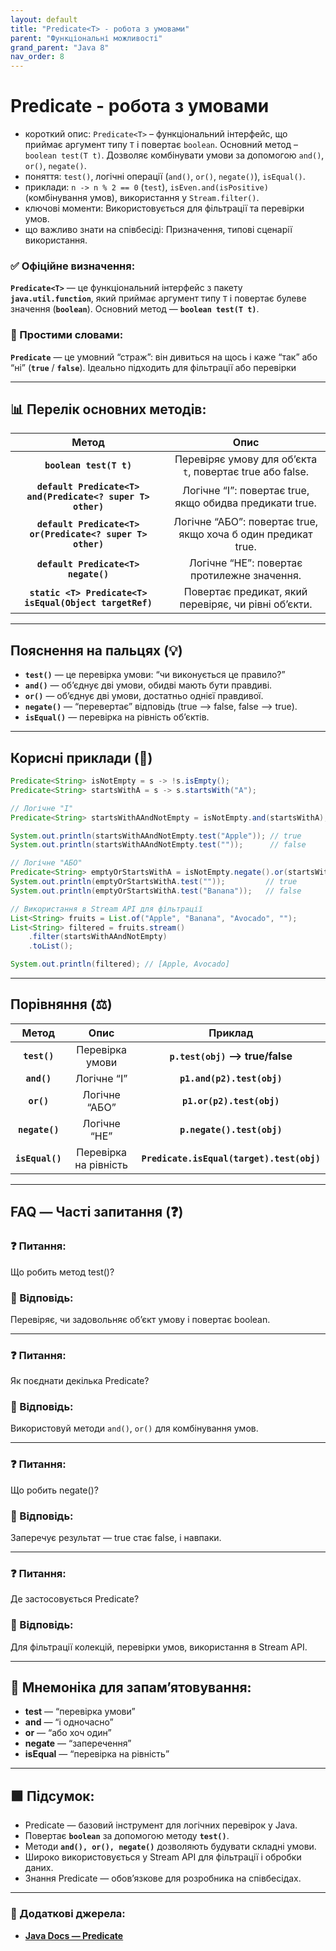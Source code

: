 ```yaml
---
layout: default
title: "Predicate<T> - робота з умовами"
parent: "Функціональні можливості"
grand_parent: "Java 8"
nav_order: 8
---
```


# Predicate<T> - робота з умовами

* короткий опис: `Predicate<T>` – функціональний інтерфейс, що приймає аргумент типу `T` і повертає `boolean`. Основний метод – `boolean test(T t)`. Дозволяє комбінувати умови за допомогою `and()`, `or()`, `negate()`.
* поняття: `test()`, логічні операції (`and()`, `or()`, `negate()`), `isEqual()`.
* приклади: `n -> n % 2 == 0` (`test`), `isEven.and(isPositive)` (комбінування умов), використання у `Stream.filter()`.
* ключові моменти: Використовується для фільтрації та перевірки умов.
* що важливо знати на співбесіді: Призначення, типові сценарії використання.

### **✅ Офіційне визначення:**

**`Predicate<T>`** — це функціональний інтерфейс з пакету **`java.util.function`**, який приймає аргумент типу `T` і повертає булеве значення (**`boolean`**). Основний метод — **`boolean test(T t)`**.

### **🧠 Простими словами:**

**`Predicate`** — це умовний “страж”: він дивиться на щось і каже “так” або “ні” (**`true`** / **`false`**). Ідеально підходить для фільтрації або перевірки

---

## 📊 **Перелік основних методів:**

|                           Метод                            |                             Опис                              |
|:----------------------------------------------------------:|:-------------------------------------------------------------:|
|                  **`boolean test(T t)`**                   |   Перевіряє умову для об’єкта `t`, повертає true або false.   |
| **`default Predicate<T> and(Predicate<? super T> other)`** |    Логічне “І”: повертає true, якщо обидва предикати true.    |
| **`default Predicate<T> or(Predicate<? super T> other)`**  | Логічне “АБО”: повертає true, якщо хоча б один предикат true. |
|            **`default Predicate<T> negate()`**             |          Логічне “НЕ”: повертає протилежне значення.          |
|  **`static <T> Predicate<T> isEqual(Object targetRef)`**   |     Повертає предикат, який перевіряє, чи рівні об’єкти.      |

---

## **Пояснення на пальцях (💡)**

* **`test()`** — це перевірка умови: “чи виконується це правило?”
* **`and()`** — об’єднує дві умови, обидві мають бути правдиві.
* **`or()`** — об’єднує дві умови, достатньо однієї правдивої.
* **`negate()`** — “перевертає” відповідь (true --> false, false --> true).
* **`isEqual()`** — перевірка на рівність об’єктів.

---

## **Корисні приклади (🧪)**

```java
Predicate<String> isNotEmpty = s -> !s.isEmpty();
Predicate<String> startsWithA = s -> s.startsWith("A");

// Логічне "І"
Predicate<String> startsWithAAndNotEmpty = isNotEmpty.and(startsWithA);

System.out.println(startsWithAAndNotEmpty.test("Apple")); // true
System.out.println(startsWithAAndNotEmpty.test(""));      // false

// Логічне "АБО"
Predicate<String> emptyOrStartsWithA = isNotEmpty.negate().or(startsWithA);
System.out.println(emptyOrStartsWithA.test(""));         // true
System.out.println(emptyOrStartsWithA.test("Banana"));   // false

// Використання в Stream API для фільтрації
List<String> fruits = List.of("Apple", "Banana", "Avocado", "");
List<String> filtered = fruits.stream()
    .filter(startsWithAAndNotEmpty)
    .toList();

System.out.println(filtered); // [Apple, Avocado]
```

---

## **Порівняння (⚖️)**

|      Метод      |         Опис          |                  Приклад                  |
|:---------------:|:---------------------:|:-----------------------------------------:|
|  **`test()`**   |    Перевірка умови    |      **`p.test(obj)` --> true/false**       |
|   **`and()`**   |      Логічне “І”      |        **`p1.and(p2).test(obj)`**         |
|   **`or()`**    |     Логічне “АБО”     |         **`p1.or(p2).test(obj)`**         |
| **`negate()`**  |     Логічне “НЕ”      |        **`p.negate().test(obj)`**         |
| **`isEqual()`** | Перевірка на рівність | **`Predicate.isEqual(target).test(obj)`** |

---

## **FAQ — Часті запитання (❓)**

### **❓ Питання:**

 Що робить метод test()?

### **💬 Відповідь:**

 Перевіряє, чи задовольняє об’єкт умову і повертає boolean.

---

### **❓ Питання:**

 Як поєднати декілька Predicate?

### **💬 Відповідь:**

 Використовуй методи `and()`, `or()` для комбінування умов.

---

### **❓ Питання:**

 Що робить negate()?

### **💬 Відповідь:**

 Заперечує результат — true стає false, і навпаки.

---

### **❓ Питання:**

 Де застосовується Predicate?

### **💬 Відповідь:**

 Для фільтрації колекцій, перевірки умов, використання в Stream API.

---

## **🧠 Мнемоніка для запам’ятовування:**

* **test** — “перевірка умови”
* **and** — “і одночасно”
* **or** — “або хоч один”
* **negate** — “заперечення”
* **isEqual** — “перевірка на рівність”

---

## **🟩 Підсумок:**

* Predicate — базовий інструмент для логічних перевірок у Java.
* Повертає **`boolean`** за допомогою методу **`test()`**.
* Методи **`and(), or(), negate()`** дозволяють будувати складні умови.
* Широко використовується у Stream API для фільтрації і обробки даних.
* Знання Predicate — обов’язкове для розробника на співбесідах.

---

### **🔗 Додаткові джерела:**

* [**Java Docs — Predicate**](https://docs.oracle.com/en/java/javase/17/docs/api/java.base/java/util/function/Predicate.html)
